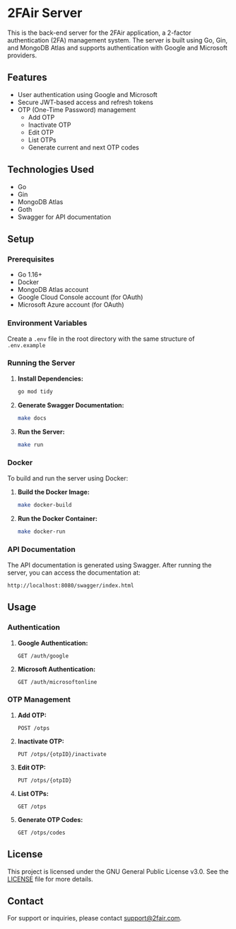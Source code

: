 # 2FAir Server

This is the back-end server for the 2FAir application, a 2-factor authentication (2FA) management system. The server is built using Go, Gin, and MongoDB Atlas and supports authentication with Google and Microsoft providers.

## Features

- User authentication using Google and Microsoft
- Secure JWT-based access and refresh tokens
- OTP (One-Time Password) management
  - Add OTP
  - Inactivate OTP
  - Edit OTP
  - List OTPs
  - Generate current and next OTP codes

## Technologies Used

- Go
- Gin
- MongoDB Atlas
- Goth
- Swagger for API documentation

## Setup

### Prerequisites

- Go 1.16+
- Docker
- MongoDB Atlas account
- Google Cloud Console account (for OAuth)
- Microsoft Azure account (for OAuth)

### Environment Variables

Create a `.env` file in the root directory with the same structure of `.env.example`

### Running the Server

1. **Install Dependencies:**

   ```sh
   go mod tidy
   ```

2. **Generate Swagger Documentation:**

   ```sh
   make docs
   ```

3. **Run the Server:**

   ```sh
   make run
   ```

### Docker

To build and run the server using Docker:

1. **Build the Docker Image:**

   ```sh
   make docker-build
   ```

2. **Run the Docker Container:**

   ```sh
   make docker-run
   ```

### API Documentation

The API documentation is generated using Swagger. After running the server, you can access the documentation at:

```
http://localhost:8080/swagger/index.html
```

## Usage

### Authentication

1. **Google Authentication:**

   ```
   GET /auth/google
   ```

2. **Microsoft Authentication:**

   ```
   GET /auth/microsoftonline
   ```

### OTP Management

1. **Add OTP:**

   ```
   POST /otps
   ```

2. **Inactivate OTP:**

   ```
   PUT /otps/{otpID}/inactivate
   ```

3. **Edit OTP:**

   ```
   PUT /otps/{otpID}
   ```

4. **List OTPs:**

   ```
   GET /otps
   ```

5. **Generate OTP Codes:**

   ```
   GET /otps/codes
   ```

## License

This project is licensed under the GNU General Public License v3.0. See the [LICENSE](https://www.gnu.org/licenses/gpl-3.0.en.html) file for more details.

## Contact

For support or inquiries, please contact [support@2fair.com](mailto:support@2fair.com).
